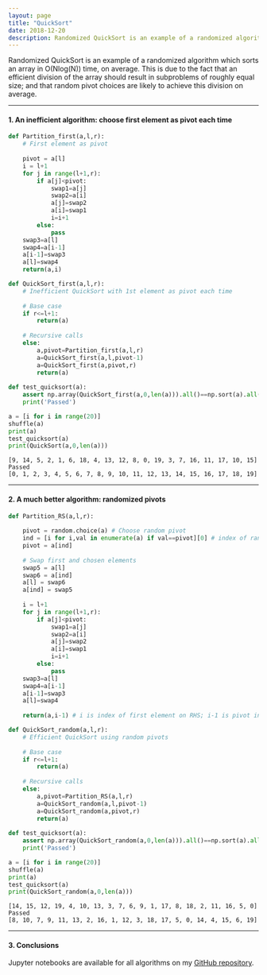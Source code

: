 ```yaml
---
layout: page
title: "QuickSort"
date: 2018-12-20
description: Randomized QuickSort is an example of a randomized algorithm which sorts an array in O(Nlog(N)) time, on average. This is due to the fact that an efficient division of the array should result in subproblems of roughly equal size; and that random pivot choices are likely to achieve this division on average.
---
```


Randomized QuickSort is an example of a randomized algorithm which sorts an array in O(Nlog(N)) time, on average. This is due to the fact that an efficient division of the array should result in subproblems of roughly equal size; and that random pivot choices are likely to achieve this division on average.

---

#### 1. An inefficient algorithm: choose first element as pivot each time

```python
def Partition_first(a,l,r):
    # First element as pivot
    
    pivot = a[l]
    i = l+1
    for j in range(l+1,r):
        if a[j]<pivot:
            swap1=a[j]
            swap2=a[i]
            a[j]=swap2
            a[i]=swap1
            i=i+1
        else:
            pass
    swap3=a[l]
    swap4=a[i-1]
    a[i-1]=swap3
    a[l]=swap4
    return(a,i)

def QuickSort_first(a,l,r):
    # Inefficient QuickSort with 1st element as pivot each time
    
    # Base case
    if r<=l+1:
        return(a)
    
    # Recursive calls
    else:
        a,pivot=Partition_first(a,l,r)
        a=QuickSort_first(a,l,pivot-1)
        a=QuickSort_first(a,pivot,r)
        return(a)
    
def test_quicksort(a):
    assert np.array(QuickSort_first(a,0,len(a))).all()==np.sort(a).all()
    print('Passed')

a = [i for i in range(20)]
shuffle(a)
print(a)
test_quicksort(a)
print(QuickSort(a,0,len(a)))
```

    [9, 14, 5, 2, 1, 6, 18, 4, 13, 12, 8, 0, 19, 3, 7, 16, 11, 17, 10, 15]
	Passed
	[0, 1, 2, 3, 4, 5, 6, 7, 8, 9, 10, 11, 12, 13, 14, 15, 16, 17, 18, 19]

---

#### 2. A much better algorithm: randomized pivots

```python
def Partition_RS(a,l,r):
    
    pivot = random.choice(a) # Choose random pivot
    ind = [i for i,val in enumerate(a) if val==pivot][0] # index of random pivot
    pivot = a[ind]
    
    # Swap first and chosen elements
    swap5 = a[l]
    swap6 = a[ind]
    a[l] = swap6
    a[ind] = swap5
        
    i = l+1
    for j in range(l+1,r):
        if a[j]<pivot:
            swap1=a[j]
            swap2=a[i]
            a[j]=swap2
            a[i]=swap1
            i=i+1
        else:
            pass
    swap3=a[l]
    swap4=a[i-1]
    a[i-1]=swap3
    a[l]=swap4
    
    return(a,i-1) # i is index of first element on RHS; i-1 is pivot index

def QuickSort_random(a,l,r):
    # Efficient QuickSort using random pivots
    
    # Base case
    if r<=l+1:
        return(a)
    
    # Recursive calls
    else:
        a,pivot=Partition_RS(a,l,r)
        a=QuickSort_random(a,l,pivot-1)
        a=QuickSort_random(a,pivot,r)
        return(a)
    
def test_quicksort(a):
    assert np.array(QuickSort_random(a,0,len(a))).all()==np.sort(a).all()
    print('Passed')

a = [i for i in range(20)]
shuffle(a)
print(a)
test_quicksort(a)
print(QuickSort_random(a,0,len(a)))
```

	[14, 15, 12, 19, 4, 10, 13, 3, 7, 6, 9, 1, 17, 8, 18, 2, 11, 16, 5, 0]
	Passed
	[8, 10, 7, 9, 11, 13, 2, 16, 1, 12, 3, 18, 17, 5, 0, 14, 4, 15, 6, 19]

---

#### 3. Conclusions

Jupyter notebooks are available for all algorithms on my [GitHub repository](https://github.com/nadanai263/datasciportfolio). 